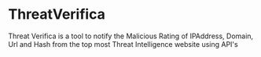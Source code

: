 # ThreatVerifica
Threat Verifica is a tool to notify the Malicious Rating of IPAddress, Domain, Url and Hash from the top most Threat Intelligence website using API's

